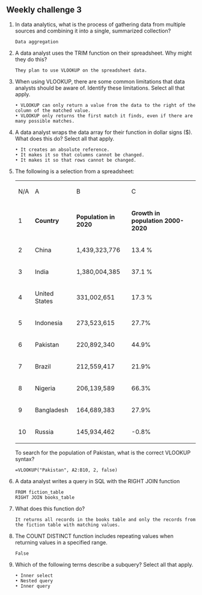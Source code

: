 ## Weekly challenge 3
1. In data analytics, what is the process of gathering data from multiple sources and combining it into a single, summarized collection?
   ```
   Data aggregation
   ```
2. A data analyst uses the TRIM function on their spreadsheet. Why might they do this?
   ```
   They plan to use VLOOKUP on the spreadsheet data.
   ```
3. When using VLOOKUP, there are some common limitations that data analysts should be aware of. Identify these limitations. Select all that apply.
   ```
   • VLOOKUP can only return a value from the data to the right of the column of the matched value.
   • VLOOKUP only returns the first match it finds, even if there are many possible matches.
   ```
4. A data analyst wraps the data array for their function in dollar signs ($). What does this do? Select all that apply.
   ```
   • It creates an absolute reference.
   • It makes it so that columns cannot be changed.
   • It makes it so that rows cannot be changed.
   ```
5. The following is a selection from a spreadsheet:
   <table><tbody><tr><td><p><span><span>N/A</span></span></p></td><td><p><span><span>A</span></span></p></td><td><p><span><span>B</span></span></p></td><td><p><span><span>C</span></span></p></td></tr><tr><td><p><span><span>1</span></span></p></td><td><p><span><strong><span>Country</span></strong></span></p></td><td><p><span><strong><span>Population in 2020</span></strong></span></p></td><td><p><span><strong><span>Growth in population 2000-2020</span></strong></span></p></td></tr><tr><td><p><span><span>2</span></span></p></td><td><p><span><span>China</span></span></p></td><td><p><span><span>1,439,323,776</span></span></p></td><td><p><span><span>13.4 %</span></span></p></td></tr><tr><td><p><span><span>3</span></span></p></td><td><p><span><span>India</span></span></p></td><td><p><span><span>1,380,004,385</span></span></p></td><td><p><span><span>37.1 %</span></span></p></td></tr><tr><td><p><span><span>4</span></span></p></td><td><p><span><span>United States</span></span></p></td><td><p><span><span>331,002,651</span></span></p></td><td><p><span><span>17.3 %</span></span></p></td></tr><tr><td><p><span><span>5</span></span></p></td><td><p><span><span>Indonesia</span></span></p></td><td><p><span><span>273,523,615</span></span></p></td><td><p><span><span>27.7%</span></span></p></td></tr><tr><td><p><span><span>6</span></span></p></td><td><p><span><span>Pakistan</span></span></p></td><td><p><span><span>220,892,340</span></span></p></td><td><p><span><span>44.9%</span></span></p></td></tr><tr><td><p><span><span>7</span></span></p></td><td><p><span><span>Brazil</span></span></p></td><td><p><span><span>212,559,417</span></span></p></td><td><p><span><span>21.9%</span></span></p></td></tr><tr><td><p><span><span>8</span></span></p></td><td><p><span><span>Nigeria</span></span></p></td><td><p><span><span>206,139,589</span></span></p></td><td><p><span><span>66.3%</span></span></p></td></tr><tr><td><p><span><span>9</span></span></p></td><td><p><span><span>Bangladesh</span></span></p></td><td><p><span><span>164,689,383</span></span></p></td><td><p><span><span>27.9%</span></span></p></td></tr><tr><td><p><span><span>10</span></span></p></td><td><p><span><span>Russia</span></span></p></td><td><p><span><span>145,934,462</span></span></p></td><td><p><span><span>-0.8%</span></span></p></td></tr></tbody></table>

   To search for the population of Pakistan, what is the correct VLOOKUP syntax?
   ```
   =VLOOKUP("Pakistan", A2:B10, 2, false)
   ```
6. A data analyst writes a query in SQL with the RIGHT JOIN function
   ```
   FROM fiction_table 
   RIGHT JOIN books_table
   ```
7. What does this function do?
   ```
   It returns all records in the books table and only the records from the fiction table with matching values.
   ```
8. The COUNT DISTINCT function includes repeating values when returning values in a specified range.
   ```
   False
   ```
9. Which of the following terms describe a subquery? Select all that apply.
   ```
   • Inner select
   • Nested query
   • Inner query 
   ```